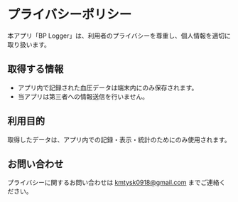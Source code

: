 # プライバシーポリシー

本アプリ「BP Logger」は、利用者のプライバシーを尊重し、個人情報を適切に取り扱います。

## 取得する情報
- アプリ内で記録された血圧データは端末内にのみ保存されます。
- 当アプリは第三者への情報送信を行いません。

## 利用目的
取得したデータは、アプリ内での記録・表示・統計のためにのみ使用されます。

## お問い合わせ
プライバシーに関するお問い合わせは kmtysk0918@gmail.com までご連絡ください。
